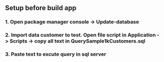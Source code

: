 ## Setup before build app
### 1. Open package manager console -> Update-database
### 2. Import data customer to test. Open file script in Application -> Scripts -> copy all text in QuerySample1kCustomers.sql
### 3. Paste text to excute query in sql server